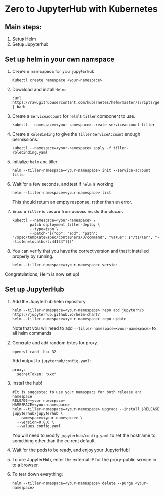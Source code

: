 # Zero to JupyterHub with Kubernetes

## Main steps:
1. Setup Helm
2. Setup Jupyterhub

## Set up helm in your own namspace

1. Create a namespace for your jupyterhub
   
   ```
   Kubectl create namespace <your-namespace>
   ```

2. Download and install `Helm`:
   
   ```
   curl https://raw.githubusercontent.com/kubernetes/helm/master/scripts/get | bash
   ```
   

3. Create a `ServiceAccount` for `helm`'s `tiller` component to use.

   ```
   kubectl --namespace=<your-namespace> create serviceaccount tiller
   ```

4. Create a `RoleBinding` to give the `tiller` `ServiceAccount` enough
   permissions.

   ```
   kubectl --namespace=<your-namespace> apply -f tiller-rolebinding.yaml
   ```

5. Initialize `helm` and tiller

   ```
   helm --tiller-namespace=<your-namespace> init --service-account tiller
   ```

6. Wait for a few seconds, and test if `helm` is working.

   ```
   helm --tiller-namespace=<your-namespace> list
   ```

   This should return an empty response, rather than an error.

7. Ensure `tiller` is secure from access inside the cluster.
  
   ```
   kubectl --namespace=<your-namespace> \
           patch deployment tiller-deploy \
           --type=json \
           --patch='[{"op": "add", "path": "/spec/template/spec/containers/0/command", "value": ["/tiller", "--listen=localhost:44134"]}]'
   ```

8. You can verify that you have the correct version and that it installed properly by running.
   
   ```
   helm --tiller-namespace=<your-namespace> version
   ```
Congratulations, Helm is now set up!

## Set up JupyterHub  
   
1. Add the Jupyterhub helm repository.

   ```
   helm --tiller-namespace=<your-namespace> repo add jupyterhub https://jupyterhub.github.io/helm-chart/
   helm --tiller-namespace=<your-namespace> repo update
   ```

   Note that you will need to add `--tiller-namespace=<your-namespace>` to all helm commands


2. Generate and add random bytes for proxy.

   ```
   openssl rand -hex 32
   ```
   
   Add output to `jupyterhub/config.yaml`:
  
   ```
   proxy:
     secretToken: "xxx"
   ```

3. Install the hub!

   ```
   #It is suggested to use your namaspace for both release and namespace
   RELEASE=<your-namespace>
   NAMESPACE=<your-namespace>
   helm --tiller-namespace=<your-namespace> upgrade --install $RELEASE jupyterhub/jupyterhub \
     --namespace=<your-namespace> \
     --version=0.8.0 \
     --values config.yaml
   ```

   You will need to modify `jupyterhub/config.yaml` to set the hostname
   to something other than the current default.

4. Wait for the pods to be ready, and enjoy your JupyterHub!

5. To use JupyterHub, enter the external IP for the proxy-public service in to a browser. 

6. To tear down everything:
   
   ```
   helm --tiller-namespace=<your-namespace> delete --purge <your-namespace>
   ```

